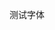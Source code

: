 <head>
  <link rel="stylesheet" type="text/css" href="style.css">
</head>
<body>
  <p>测试字体</p>
</body>
